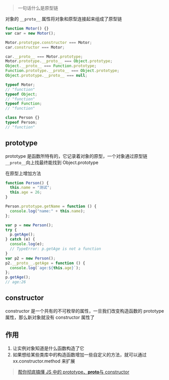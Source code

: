 > 一句话什么是原型链

对象的 `__proto__` 属性将对象和原型连接起来组成了原型链

```javascript
function Motor() {}
var car = new Motor();

Motor.prototype.constructor === Motor;
car.constructor === Motor;

car.__proto__ === Motor.prototype;
Motor.prototype.__proto__ === Object.prototype;
Object.__proto__ === Function.prototype;
Function.prototype.__proto__ === Object.prototype;
Object.prototype.__proto__ === null;

typeof Motor;
// "function"
typeof Object;
// "function"
typeof Function;
// "function"

class Person {}
typeof Person;
// "function"
```

## prototype

prototype 是函数所特有的，它记录着对象的原型，一个对象通过原型链`__proto__`向上找最终能找到 Object.prototype

在原型上增加方法

```javascript
function Person() {
  this.name = "测试";
  this.age = 26;
}

Person.prototype.getName = function () {
  console.log("name:" + this.name);
};

var p = new Person();
try {
  p.getAge();
} catch (e) {
  console.log(e);
  // TypeError: p.getAge is not a function
}
var p2 = new Person();
p2.__proto__.getAge = function () {
  console.log(`age:${this.age}`);
};
p.getAge();
// age:26
```

## constructor

constructor 是一个共有的不可枚举的属性，一旦我们改变构造函数的 prototype 属性，那么新对象就没有 constructor 属性了

## 作用

1. 让实例对象知道是什么函数构造了它
2. 如果想给某些类库中的构造函数增加一些自定义的方法，就可以通过 xx.constructor.method 来扩展

> [帮你彻底搞懂 JS 中的 prototype、**proto**与 constructor](https://blog.csdn.net/cc18868876837/article/details/81211729)
